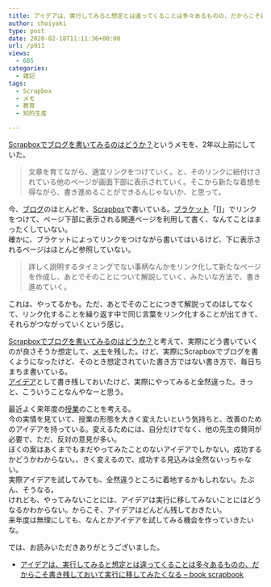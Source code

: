 ```yaml
---
title: アイデアは、実行してみると想定とは違ってくることは多々あるものの、だからこそ書き残しておいて実行に移してみたくなる
author: choiyaki
type: post
date: 2020-02-18T11:11:36+00:00
url: /p911
views:
  - 605
categories:
  - 雑記
tags:
  - Scrapbox
  - メモ
  - 教育
  - 知的生産

---
```

[Scrapboxでブログを書いてみるのはどうか？][1]というメモを、2年以上前にしていた。

> 文章を育てながら、適宜リンクをつけていく。と、そのリンクに紐付けされている他のページが画面下部に表示されていく。そこから新たな着想を得ながら、書き進めることができるんじゃないか、と思って。

今、[ブログ][2]のほとんどを、[Scrapbox][3]で書いている。[ブラケット][4]「[]」でリンクをつけて、ページ下部に表示される関連ページを利用して書く、なんてことはまったくしていない。  
確かに、ブラケットによってリンクをつけながら書いてはいるけど、下に表示されるページはほとんど参照していない。

> 詳しく説明するタイミングでない事柄なんかをリンク化して新たなページを作成し、あとでそのことについて解説していく、みたいな方法で、書き進めていく。

これは、やってるかも。ただ、あとでそのことにつきて解説ってのはしてなくて、リンク化することを繰り返す中で同じ言葉をリンク化することが出てきて、それらがつながっていくという感じ。

[Scrapboxでブログを書いてみるのはどうか？][1]と考えて、実際にどう書いていくのが良さそうか想定して、[メモ][5]を残した。けど、実際にScrapboxでブログを書くようになったけど、そのとき想定されていた書き方ではない書き方で、毎日ちまちま書いている。  
[アイデア][6]として書き残しておいたけど、実際にやってみると全然違った。きっと、こういうことなんやなーと思う。

最近よく来年度の[授業][7]のことを考える。  
今の実情を見ていて、授業の形態を大きく変えたいという気持ちと、改善のためのアイデアを持っている。変えるためには、自分だけでなく、他の先生の賛同が必要で、ただ、反対の意見が多い。  
ぼくの案はあくまでもまだやってみたことのないアイデアでしかない。成功するかどうかわからない。、きく変えるので、成功する見込みは全然ないっちゃない。  
実際アイデアを試してみても、全然違うところに着地するかもしれない。たぶん、そうなる。  
けれども、やってみないことには、アイデアは実行に移してみないことにはどうなるかわからない。からこそ、アイデアはどんどん残しておきたい。  
来年度は無理にしても、なんとかアイデアを試してみる機会を作っていきたいな。

では、お読みいただきありがとうございました。

  * [アイデアは、実行してみると想定とは違ってくることは多々あるものの、だからこそ書き残しておいて実行に移してみたくなる &#8211; book scrapbook][8]

 [1]: https://scrapbox.io/choiyaki-hondana/Scrapbox%E3%81%A7%E3%83%96%E3%83%AD%E3%82%B0%E3%82%92%E6%9B%B8%E3%81%84%E3%81%A6%E3%81%BF%E3%82%8B%E3%81%AE%E3%81%AF%E3%81%A9%E3%81%86%E3%81%8B%EF%BC%9F
 [2]: https://scrapbox.io/choiyaki-hondana/%E3%83%96%E3%83%AD%E3%82%B0
 [3]: https://scrapbox.io/choiyaki-hondana/Scrapbox
 [4]: https://scrapbox.io/choiyaki-hondana/%E3%83%96%E3%83%A9%E3%82%B1%E3%83%83%E3%83%88
 [5]: https://scrapbox.io/choiyaki-hondana/%E3%83%A1%E3%83%A2
 [6]: https://scrapbox.io/choiyaki-hondana/%E3%82%A2%E3%82%A4%E3%83%87%E3%82%A2
 [7]: https://scrapbox.io/choiyaki-hondana/%E6%8E%88%E6%A5%AD
 [8]: https://scrapbox.io/choiyaki-hondana/%E3%82%A2%E3%82%A4%E3%83%87%E3%82%A2%E3%81%AF%E3%80%81%E5%AE%9F%E8%A1%8C%E3%81%97%E3%81%A6%E3%81%BF%E3%82%8B%E3%81%A8%E6%83%B3%E5%AE%9A%E3%81%A8%E3%81%AF%E9%81%95%E3%81%A3%E3%81%A6%E3%81%8F%E3%82%8B%E3%81%93%E3%81%A8%E3%81%AF%E5%A4%9A%E3%80%85%E3%81%82%E3%82%8B%E3%82%82%E3%81%AE%E3%81%AE%E3%80%81%E3%81%A0%E3%81%8B%E3%82%89%E3%81%93%E3%81%9D%E6%9B%B8%E3%81%8D%E6%AE%8B%E3%81%97%E3%81%A6%E3%81%8A%E3%81%84%E3%81%A6%E5%AE%9F%E8%A1%8C%E3%81%AB%E7%A7%BB%E3%81%97%E3%81%A6%E3%81%BF%E3%81%9F%E3%81%8F%E3%81%AA%E3%82%8B